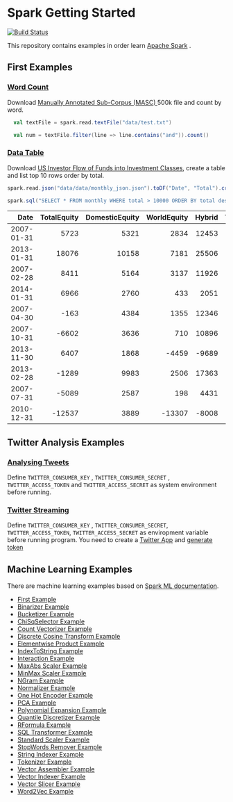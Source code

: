 # Spark Getting Started 

[![Build Status](https://travis-ci.org/rayyildiz/spark-getting-started.svg?branch=master)](https://travis-ci.org/rayyildiz/spark-getting-started)

This repository contains examples in order learn [Apache Spark](https://spark.apache.org/) . 

## First Examples 


### [Word Count](src/main/scala/com/rayyildiz/examples/WordCount.scala) 

Download [Manually Annotated Sub-Corpus (MASC) ](http://www.anc.org/data/masc/) 500k file and count by word. 

```scala
  val textFile = spark.read.textFile("data/test.txt")

  val num = textFile.filter(line => line.contains("and")).count()
```


### [Data Table](src/main/scala/com/rayyildiz/examples/DataTable.scala) 


Download [US Investor Flow of Funds into Investment Classes](http://datahub.io/core/investor-flow-of-funds-us), create a table and list top 10 rows order by total.

```scala
spark.read.json("data/data/monthly_json.json").toDF("Date", "Total").createTempView("monthly")

spark.sql("SELECT * FROM monthly WHERE total > 10000 ORDER BY total desc").show(10)
```


|      Date|TotalEquity|DomesticEquity|WorldEquity|Hybrid|TotalBond|TaxableBond|MunicipalBond|Total|
|---------:|----------:|-------------:|----------:|-----:|--------:|----------:|------------:|----:|
|2007-01-31|       5723|          5321|       2834| 12453|    47972|      15287|        27364|21641|
|2013-01-31|      18076|         10158|       7181| 25506|    79929|      32687|        37084|19009|
|2007-02-28|       8411|          5164|       3137| 11926|    45533|      15064|        25306|16895|
|2014-01-31|       6966|          2760|        433|  2051|    29005|       2484|        23761|16795|
|2007-04-30|       -163|          4384|       1355| 12346|    34148|      13701|        16063|16225|
|2007-10-31|      -6602|          3636|        710| 10896|    24580|      11605|         9339|15941|
|2013-11-30|       6407|          1868|      -4459| -9689|    10046|     -14147|        22326|15918|
|2013-02-28|      -1289|          9983|       2506| 17363|    44318|      19869|        14465|15754|
|2007-07-31|      -5089|          2587|        198|  4431|    17118|       4630|         9901|14990|
|2010-12-31|     -12537|          3889|     -13307| -8008|   -16144|     -21314|         1281|13818|

## Twitter Analysis Examples

### [Analysing Tweets](src/main/scala/com/rayyildiz/examples/AnalyzingTweets.scala)

Define ```TWITTER_CONSUMER_KEY``` , ```TWITTER_CONSUMER_SECRET``` , ```TWITTER_ACCESS_TOKEN``` and ```TWITTER_ACCESS_SECRET``` as  system environment  before running. 



### [Twitter Streaming](src/main/scala/com/rayyildiz/examples/TwitterStreaming.scala)
 
Define ```TWITTER_CONSUMER_KEY``` , ```TWITTER_CONSUMER_SECRET```, ```TWITTER_ACCESS_TOKEN```, ```TWITTER_ACCESS_SECRET``` as enviropment variable before running program.
You need to create a [Twitter App](https://apps.twitter.com/)  and [generate token](https://developer.twitter.com/en/docs/basics/authentication/guides/access-tokens)


## Machine Learning Examples

There are machine learning examples based on [Spark ML documentation](https://spark.apache.org/docs/latest/ml-guide.html). 

- [First Example](src/main/scala/com/rayyildiz/examples/ml/FirstExample.scala)
- [Binarizer Example](src/main/scala/com/rayyildiz/examples/ml/BinarizerExample.scala)
- [Bucketizer Example](src/main/scala/com/rayyildiz/examples/ml/BucketizerExample.scala)
- [ChiSqSelector Example](src/main/scala/com/rayyildiz/examples/ml/ChiSqSelectorExample.scala)
- [Count Vectorizer Example](src/main/scala/com/rayyildiz/examples/ml/CountVectorizerExample.scala)
- [Discrete Cosine Transform Example](src/main/scala/com/rayyildiz/examples/ml/DiscreteCosineTransformExample.scala)
- [Elementwise Product Example](src/main/scala/com/rayyildiz/examples/ml/ElementwiseProductExample.scala)
- [IndexToString Example](src/main/scala/com/rayyildiz/examples/ml/IndexToStringExample.scala)
- [Interaction Example](src/main/scala/com/rayyildiz/examples/ml/InteractionExample.scala)
- [MaxAbs Scaler Example](src/main/scala/com/rayyildiz/examples/ml/MaxAbsScalerExample.scala)
- [MinMax Scaler Example](src/main/scala/com/rayyildiz/examples/ml/MinMaxScalerExample.scala)
- [NGram Example](src/main/scala/com/rayyildiz/examples/ml/NGramExample.scala)
- [Normalizer Example](src/main/scala/com/rayyildiz/examples/ml/NormalizerExample.scala)
- [One Hot Encoder Example](src/main/scala/com/rayyildiz/examples/ml/OneHotEncoderExample.scala)
- [PCA Example](src/main/scala/com/rayyildiz/examples/ml/PCAExample.scala)
- [Polynomial Expansion Example](src/main/scala/com/rayyildiz/examples/ml/PolynomialExpansionExample.scala)
- [Quantile Discretizer Example](src/main/scala/com/rayyildiz/examples/ml/QuantileDiscretizerExample.scala)
- [RFormula Example](src/main/scala/com/rayyildiz/examples/ml/RFormulaExample.scala)
- [SQL Transformer Example](src/main/scala/com/rayyildiz/examples/ml/SQLTransformerExample.scala)
- [Standard Scaler Example](src/main/scala/com/rayyildiz/examples/ml/StandardScalerExample.scala)
- [StopWords Remover Example](src/main/scala/com/rayyildiz/examples/ml/StopWordsRemoverExample.scala)
- [String Indexer Example](src/main/scala/com/rayyildiz/examples/ml/StringIndexerExample.scala)
- [Tokenizer Example](src/main/scala/com/rayyildiz/examples/ml/TokenizerExample.scala)
- [Vector Assembler Example](src/main/scala/com/rayyildiz/examples/ml/VectorAssemblerExample.scala)
- [Vector Indexer Example](src/main/scala/com/rayyildiz/examples/ml/VectorIndexerExample.scala)
- [Vector Slicer Example](src/main/scala/com/rayyildiz/examples/ml/VectorSlicerExample.scala)
- [Word2Vec Example](src/main/scala/com/rayyildiz/examples/ml/Word2VecExample.scala)